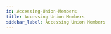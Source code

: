 ```yaml
---
id: Accessing-Union-Members
title: Accessing Union Members
sidebar_label: Accessing Union Members
---
```



#
